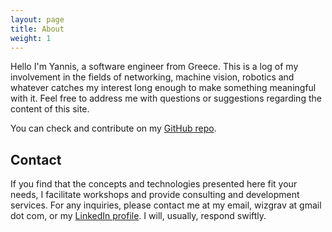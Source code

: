 ```yaml
---
layout: page
title: About
weight: 1
---
```


<p class="message">
  Hello I'm Yannis, a software engineer from Greece. This is a log of my involvement in the fields of networking, machine vision, robotics and whatever catches my interest long enough to make something meaningful with it. Feel free to address me with questions or suggestions regarding the content of this site.
</p>


You can check and contribute on my [GitHub repo](https://github.com/wizgrav).

## Contact

If you find that the concepts and technologies presented here fit your needs, I facilitate workshops and provide consulting and development services. For any inquiries, please contact me at my email, wizgrav at gmail dot com, or my [LinkedIn profile](https://www.linkedin.com/in/wizgrav). I will, usually, respond swiftly.

